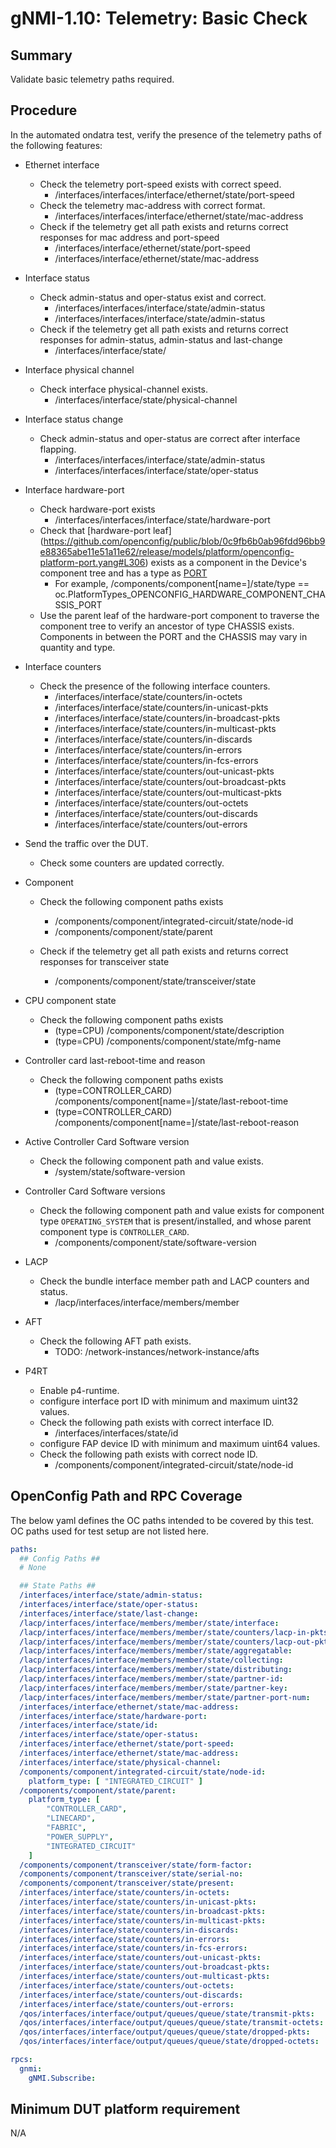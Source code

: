 # gNMI-1.10: Telemetry: Basic Check

## Summary

Validate basic telemetry paths required.

## Procedure

In the automated ondatra test, verify the presence of the telemetry paths of the
following features:

*   Ethernet interface

    *   Check the telemetry port-speed exists with correct speed.
        *   /interfaces/interfaces/interface/ethernet/state/port-speed
    *   Check the telemetry mac-address with correct format.
        *   /interfaces/interfaces/interface/ethernet/state/mac-address
    *   Check if the telemetry get all path exists and returns correct responses for mac address and port-speed
        *   /interfaces/interface/ethernet/state/port-speed
        *   /interfaces/interface/ethernet/state/mac-address


*   Interface status

    *   Check admin-status and oper-status exist and correct.
        *   /interfaces/interfaces/interface/state/admin-status
        *   /interfaces/interfaces/interface/state/admin-status
    *   Check if the telemetry get all path exists and returns correct responses for admin-status, admin-status and last-change
        *   /interfaces/interface/state/

          
*   Interface physical channel

    *   Check interface physical-channel exists.
        *   /interfaces/interface/state/physical-channel

*   Interface status change

    *   Check admin-status and oper-status are correct after interface flapping.
        *   /interfaces/interfaces/interface/state/admin-status
        *   /interfaces/interfaces/interface/state/oper-status

*   Interface hardware-port

    *   Check hardware-port exists
        *   /interfaces/interfaces/interface/state/hardware-port
    *   Check that [hardware-port leaf]  (https://github.com/openconfig/public/blob/0c9fb6b0ab96fdd96bb9e88365abe11e51a11e62/release/models/platform/openconfig-platform-port.yang#L306) exists as a component in the Device's component tree and has a type as [PORT](https://github.com/openconfig/public/blob/76f77b566449af43f941f6dd3b0e42fddaadacc6/release/models/platform/openconfig-platform-types.yang#L315-L320)
        * For example,  /components/component[name=<hardware-port-leaf-val>]/state/type == oc.PlatformTypes_OPENCONFIG_HARDWARE_COMPONENT_CHASSIS_PORT
    *   Use the parent leaf of the hardware-port component to traverse the component tree to verify an ancestor of type CHASSIS exists.   Components in between the PORT and the CHASSIS  may vary in quantity and type.

*   Interface counters

    *   Check the presence of the following interface counters.
        *   /interfaces/interface/state/counters/in-octets
        *   /interfaces/interface/state/counters/in-unicast-pkts
        *   /interfaces/interface/state/counters/in-broadcast-pkts
        *   /interfaces/interface/state/counters/in-multicast-pkts
        *   /interfaces/interface/state/counters/in-discards
        *   /interfaces/interface/state/counters/in-errors
        *   /interfaces/interface/state/counters/in-fcs-errors
        *   /interfaces/interface/state/counters/out-unicast-pkts
        *   /interfaces/interface/state/counters/out-broadcast-pkts
        *   /interfaces/interface/state/counters/out-multicast-pkts
        *   /interfaces/interface/state/counters/out-octets
        *   /interfaces/interface/state/counters/out-discards
        *   /interfaces/interface/state/counters/out-errors

*   Send the traffic over the DUT.

    *   Check some counters are updated correctly.

*   Component

    *   Check the following component paths exists
        *   /components/component/integrated-circuit/state/node-id
        *   /components/component/state/parent
     
    *   Check if the telemetry get all path exists and returns correct responses for transceiver state
        *   /components/component/state/transceiver/state
          

*   CPU component state

    *   Check the following component paths exists
        *   (type=CPU) /components/component/state/description
        *   (type=CPU) /components/component/state/mfg-name

*   Controller card last-reboot-time and reason

    *   Check the following component paths exists
        *   (type=CONTROLLER_CARD)
            /components/component[name=<supervisor>]/state/last-reboot-time
        *   (type=CONTROLLER_CARD)
            /components/component[name=<supervisor>]/state/last-reboot-reason

*   Active Controller Card Software version

    *   Check the following component path and value exists.
        *   /system/state/software-version

*   Controller Card Software versions

    *   Check the following component path and value exists for component type
        `OPERATING_SYSTEM` that is present/installed, and whose parent component type is `CONTROLLER_CARD`.
        *   /components/component/state/software-version

*   LACP

    *   Check the bundle interface member path and LACP counters and status.
        *   /lacp/interfaces/interface/members/member

*   AFT

    *   Check the following AFT path exists.
        *   TODO: /network-instances/network-instance/afts

*   P4RT

    *   Enable p4-runtime.
    *   configure interface port ID with minimum and maximum uint32 values.
    *   Check the following path exists with correct interface ID.
        *   /interfaces/interfaces/state/id
    *   configure FAP device ID with minimum and maximum uint64 values.
    *   Check the following path exists with correct node ID.
        *   /components/component/integrated-circuit/state/node-id

## OpenConfig Path and RPC Coverage

The below yaml defines the OC paths intended to be covered by this test.  OC paths used for test setup are not listed here.

```yaml
paths:
  ## Config Paths ##
  # None

  ## State Paths ##
  /interfaces/interface/state/admin-status:
  /interfaces/interface/state/oper-status:
  /interfaces/interface/state/last-change:
  /lacp/interfaces/interface/members/member/state/interface:
  /lacp/interfaces/interface/members/member/state/counters/lacp-in-pkts:
  /lacp/interfaces/interface/members/member/state/counters/lacp-out-pkts:
  /lacp/interfaces/interface/members/member/state/aggregatable:
  /lacp/interfaces/interface/members/member/state/collecting:
  /lacp/interfaces/interface/members/member/state/distributing:
  /lacp/interfaces/interface/members/member/state/partner-id:
  /lacp/interfaces/interface/members/member/state/partner-key:
  /lacp/interfaces/interface/members/member/state/partner-port-num:
  /interfaces/interface/ethernet/state/mac-address:
  /interfaces/interface/state/hardware-port:
  /interfaces/interface/state/id:
  /interfaces/interface/state/oper-status:
  /interfaces/interface/ethernet/state/port-speed:
  /interfaces/interface/ethernet/state/mac-address:
  /interfaces/interface/state/physical-channel:
  /components/component/integrated-circuit/state/node-id:
    platform_type: [ "INTEGRATED_CIRCUIT" ]
  /components/component/state/parent:
    platform_type: [
        "CONTROLLER_CARD",
        "LINECARD",
        "FABRIC",
        "POWER_SUPPLY",
        "INTEGRATED_CIRCUIT"
    ]
  /components/component/transceiver/state/form-factor:
  /components/component/transceiver/state/serial-no:
  /components/component/transceiver/state/present:
  /interfaces/interface/state/counters/in-octets:
  /interfaces/interface/state/counters/in-unicast-pkts:
  /interfaces/interface/state/counters/in-broadcast-pkts:
  /interfaces/interface/state/counters/in-multicast-pkts:
  /interfaces/interface/state/counters/in-discards:
  /interfaces/interface/state/counters/in-errors:
  /interfaces/interface/state/counters/in-fcs-errors:
  /interfaces/interface/state/counters/out-unicast-pkts:
  /interfaces/interface/state/counters/out-broadcast-pkts:
  /interfaces/interface/state/counters/out-multicast-pkts:
  /interfaces/interface/state/counters/out-octets:
  /interfaces/interface/state/counters/out-discards:
  /interfaces/interface/state/counters/out-errors:
  /qos/interfaces/interface/output/queues/queue/state/transmit-pkts:
  /qos/interfaces/interface/output/queues/queue/state/transmit-octets:
  /qos/interfaces/interface/output/queues/queue/state/dropped-pkts:
  /qos/interfaces/interface/output/queues/queue/state/dropped-octets:

rpcs:
  gnmi:
    gNMI.Subscribe:
```


## Minimum DUT platform requirement

N/A
